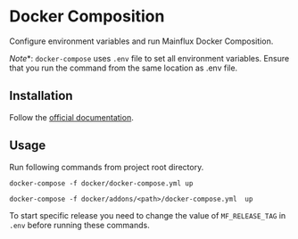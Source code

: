 # Docker Composition

Configure environment variables and run Mainflux Docker Composition.

*Note**: `docker-compose` uses `.env` file to set all environment variables. Ensure that you run the command from the same location as .env file.

## Installation

Follow the [official documentation](https://docs.docker.com/compose/install/).


## Usage

Run following commands from project root directory.

```
docker-compose -f docker/docker-compose.yml up
```

```
docker-compose -f docker/addons/<path>/docker-compose.yml  up
```

To start specific release you need to change the value of `MF_RELEASE_TAG` in `.env` before running these commands.
